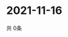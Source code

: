 # 2021-11-16
  共 0条

  <!-- BEGIN -->
  <!-- 最后更新时间Tue Nov 16 2021 18:03:21 GMT+0000 (Coordinated Universal Time) -->
  
  <!-- END -->
  
  